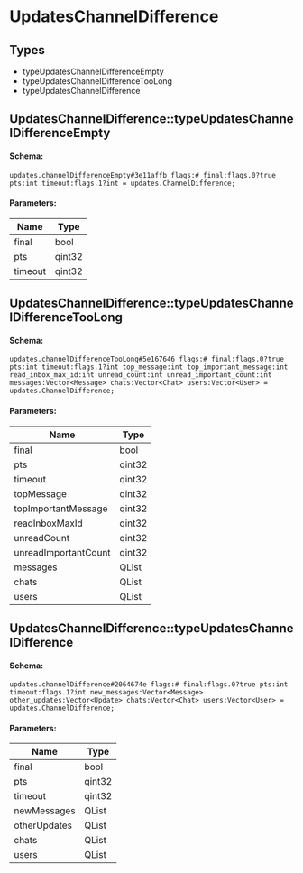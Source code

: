 # UpdatesChannelDifference

## Types

* typeUpdatesChannelDifferenceEmpty
* typeUpdatesChannelDifferenceTooLong
* typeUpdatesChannelDifference

## UpdatesChannelDifference::typeUpdatesChannelDifferenceEmpty

#### Schema:

`updates.channelDifferenceEmpty#3e11affb flags:# final:flags.0?true pts:int timeout:flags.1?int = updates.ChannelDifference;`

#### Parameters:

|Name|Type|
|----|----|
|final|bool|
|pts|qint32|
|timeout|qint32|

## UpdatesChannelDifference::typeUpdatesChannelDifferenceTooLong

#### Schema:

`updates.channelDifferenceTooLong#5e167646 flags:# final:flags.0?true pts:int timeout:flags.1?int top_message:int top_important_message:int read_inbox_max_id:int unread_count:int unread_important_count:int messages:Vector<Message> chats:Vector<Chat> users:Vector<User> = updates.ChannelDifference;`

#### Parameters:

|Name|Type|
|----|----|
|final|bool|
|pts|qint32|
|timeout|qint32|
|topMessage|qint32|
|topImportantMessage|qint32|
|readInboxMaxId|qint32|
|unreadCount|qint32|
|unreadImportantCount|qint32|
|messages|QList<Message>|
|chats|QList<Chat>|
|users|QList<User>|

## UpdatesChannelDifference::typeUpdatesChannelDifference

#### Schema:

`updates.channelDifference#2064674e flags:# final:flags.0?true pts:int timeout:flags.1?int new_messages:Vector<Message> other_updates:Vector<Update> chats:Vector<Chat> users:Vector<User> = updates.ChannelDifference;`

#### Parameters:

|Name|Type|
|----|----|
|final|bool|
|pts|qint32|
|timeout|qint32|
|newMessages|QList<Message>|
|otherUpdates|QList<Update>|
|chats|QList<Chat>|
|users|QList<User>|

